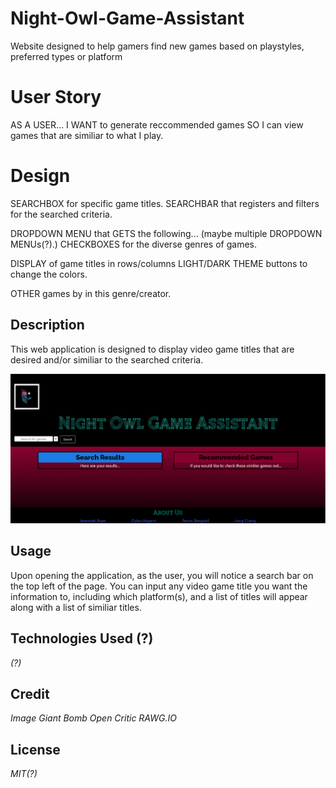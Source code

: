 # Night-Owl-Game-Assistant
Website designed to help gamers find new games based on playstyles, preferred types or platform

# User Story

AS A USER...
I WANT to generate reccommended games
SO I can view games that are similiar to what I play.

# Design

SEARCHBOX for specific game titles.
SEARCHBAR that registers and filters for the searched criteria.

DROPDOWN MENU that GETS the following... (maybe multiple DROPDOWN MENUs(?).)
CHECKBOXES for the diverse genres of games.

DISPLAY of game titles in rows/columns
LIGHT/DARK THEME buttons to change the colors.

OTHER games by in this genre/creator.

## Description

This web application is designed to display video game titles that are desired and/or similiar to the searched criteria.

![alt text](./assets/images/NightOwlzImg.png)

## Usage

Upon opening the application, as the user, you will notice a search bar on the top left of the page. You can input any video game title you want the information to, including which platform(s), and a list of titles will appear along with a list of similiar titles.

## Technologies Used (?)

*(?)*

## Credit

*Image*
*Giant Bomb*
*Open Critic*
*RAWG.IO*

## License

*MIT(?)*